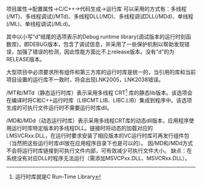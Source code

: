 项目属性→配置属性→C/C++→代码生成→运行库 
可以采用的方式有：多线程(/MT)、多线程调试(/MTd)、多线程DLL(/MD)、多线程调试DLL(/MDd)、单线程(/ML)、单线程调试(/MLd)。

其中以小写“d”结尾的选项表示的Debug runtime library(调试版本的运行时刻函数库)，即DEBUG版本，包含了调试信息，并采用了一些保护机制以帮助发现错误，加强了错误的检测，因此性能方面比不上release版本。没有“d”的为RELEASE版本。

大型项目中必须要求所有组件和第三方库的运行时库是统一的，当引用的库和当前项目设置的运行库不一致时，将会出现LNK2005，LNK2038错误。

 /MT和/MTd（静态运行时库）表示采用多线程 CRT[^1] 库的静态lib版本。该选项会在编译时将C和C++运行时库（LIBCMT.LIB、LIBC.LIB）集成到程序中。该选项生成的可执行文件运行时不需要运行时库dll。

 /MD和/MDd（动态运行时库）表示采用多线程CRT库的动态dll版本，应用程序使用运行时库特定版本的多线程DLL。链接时将动态的加载对应的LMSVCRxx.DLL，在运行时要求安装了相应版本的VC运行时库可再发行组件包（当然把这些运行时库dll放在应用程序目录下也是可以的）。 因/MD和/MDd方式不会将运行时库链接到可执行文件内部，可有效减少可执行文件大小。
 缺点：在系统没有对应DLL时程序无法运行（需添加MSVCPxx.DLL、MSVCRxx.DLL）。

 > [^1]: 运行时库就是C Run-Time Library
 > [^2]: Standard C++ Library：包括了C run- time library 和 STL。

